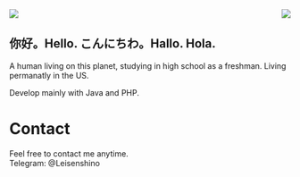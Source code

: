 <img align="middle" src="https://count.getloli.com/get/@LLLgoyour?theme=moebooru-h" />
<a href="#">
<img align="right" src="https://github-readme-stats.vercel.app/api?username=LLLgoyour&show_icons=true&theme=radical">
</a>

## 你好。Hello. こんにちわ。Hallo. Hola.
A human living on this planet, studying in high school as a freshman. Living permanatly in the US.

Develop mainly with Java and PHP.

# Contact
Feel free to contact me anytime. <br>
Telegram: @Leisenshino <br>

<!--
LLLgoyour, 2021/8
感谢阅读
-->
